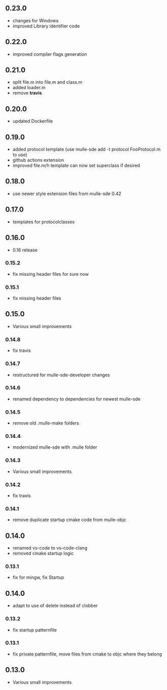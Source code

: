 ## 0.23.0

* changes for Windows
* improved Library identifier code


## 0.22.0

* improved compiler flags generation


## 0.21.0

* split file.m into file.m and class.m
* added loader.m
* remove **travis**

## 0.20.0

* updated Dockerfile

## 0.19.0

* added protocol template (use mulle-sde add -t protocol FooProtocol.m to use)
* github actions extension
* improved file.m/h template can now set superclass if desired


## 0.18.0

* use newer style extension files from mulle-sde 0.42


## 0.17.0

* templates for protocolclasses


## 0.16.0

* 0.16 release


### 0.15.2

* fix missing header files for sure now

### 0.15.1

* fix missing header files

## 0.15.0

* Various small improvements


### 0.14.8

* fix travis

### 0.14.7

* restructured for mulle-sde-developer changes

### 0.14.6

* renamed dependency to dependencies for newest mulle-sde

### 0.14.5

* remove old .mulle-make folders

### 0.14.4

* modernized mulle-sde with .mulle folder

### 0.14.3

* Various small improvements

### 0.14.2

* fix travis

### 0.14.1

* remove duplicate startup cmake code from mulle-objc

## 0.14.0

* renamed vs-code to vs-code-clang
* removed cmake startup logic


### 0.13.1

* fix for mingw, fix Startup

## 0.14.0

* adapt to use of delete instead of clobber


### 0.13.2

* fix startup patternfile

### 0.13.1

* fix private patternfile, move files from cmake to objc where they belong

## 0.13.0

* Various small improvements
